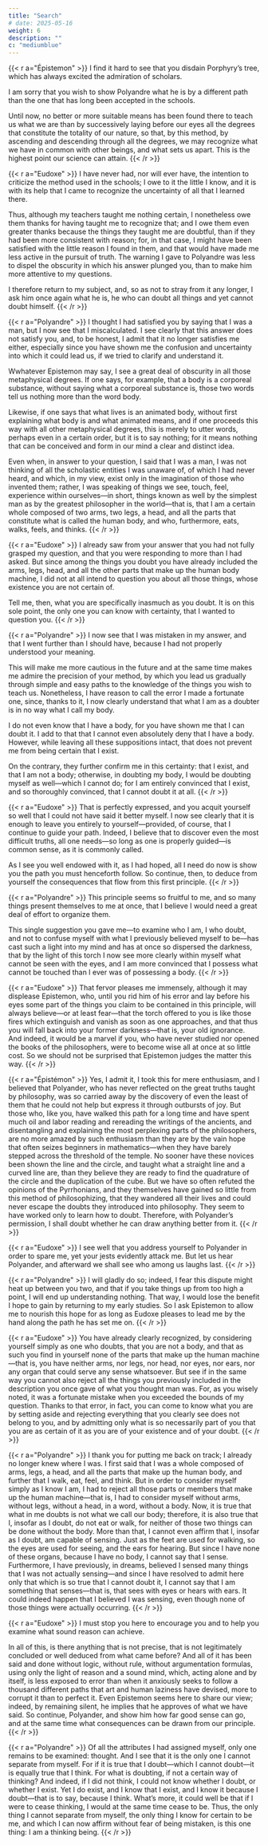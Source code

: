 ```yaml
---
title: "Search"
# date: 2025-05-16
weight: 6
description: ""
c: "mediumblue"
---
```




{{< r a="Épistemon" >}}
I find it hard to see that you disdain Porphyry’s tree, which has always excited the admiration of scholars.

I am sorry that you wish to show Polyandre what he is by a different path than the one that has long been accepted in the schools.

Until now, no better or more suitable means has been found there to teach us what we are than by successively laying before our eyes all the degrees that constitute the totality of our nature, so that, by this method, by ascending and descending through all the degrees, we may recognize what we have in common with other beings, and what sets us apart. This is the highest point our science can attain.
{{< /r >}}


{{< r a="Eudoxe" >}}
I have never had, nor will ever have, the intention to criticize the method used in the schools; I owe to it the little I know, and it is with its help that I came to recognize the uncertainty of all that I learned there. 

Thus, although my teachers taught me nothing certain, I nonetheless owe them thanks for having taught me to recognize that; and I owe them even greater thanks because the things they taught me are doubtful, than if they had been more consistent with reason; for, in that case, I might have been satisfied with the little reason I found in them, and that would have made me less active in the pursuit of truth. The warning I gave to Polyandre was less to dispel the obscurity in which his answer plunged you, than to make him more attentive to my questions. 

I therefore return to my subject, and, so as not to stray from it any longer, I ask him once again what he is, he who can doubt all things and yet cannot doubt himself.
{{< /r >}}


{{< r a="Polyandre" >}}
I thought I had satisfied you by saying that I was a man, but I now see that I miscalculated. I see clearly that this answer does not satisfy you, and, to be honest, I admit that it no longer satisfies me either, especially since you have shown me the confusion and uncertainty into which it could lead us, if we tried to clarify and understand it.

Wwhatever Epistemon may say, I see a great deal of obscurity in all those metaphysical degrees. If one says, for example, that a body is a corporeal substance, without saying what a corporeal substance is, those two words tell us nothing more than the word body.

Likewise, if one says that what lives is an animated body, without first explaining what body is and what animated means, and if one proceeds this way with all other metaphysical degrees, this is merely to utter words, perhaps even in a certain order, but it is to say nothing; for it means nothing that can be conceived and form in our mind a clear and distinct idea.

Even when, in answer to your question, I said that I was a man, I was not thinking of all the scholastic entities I was unaware of, of which I had never heard, and which, in my view, exist only in the imagination of those who invented them; rather, I was speaking of things we see, touch, feel, experience within ourselves—in short, things known as well by the simplest man as by the greatest philosopher in the world—that is, that I am a certain whole composed of two arms, two legs, a head, and all the parts that constitute what is called the human body, and who, furthermore, eats, walks, feels, and thinks.
{{< /r >}}



{{< r a="Eudoxe" >}}
I already saw from your answer that you had not fully grasped my question, and that you were responding to more than I had asked. But since among the things you doubt you have already included the arms, legs, head, and all the other parts that make up the human body machine, I did not at all intend to question you about all those things, whose existence you are not certain of. 

Tell me, then, what you are specifically inasmuch as you doubt. It is on this sole point, the only one you can know with certainty, that I wanted to question you.
{{< /r >}}



{{< r a="Polyandre" >}}
I now see that I was mistaken in my answer, and that I went further than I should have, because I had not properly understood your meaning.

This will make me more cautious in the future and at the same time makes me admire the precision of your method, by which you lead us gradually through simple and easy paths to the knowledge of the things you wish to teach us. Nonetheless, I have reason to call the error I made a fortunate one, since, thanks to it, I now clearly understand that what I am as a doubter is in no way what I call my body.

I do not even know that I have a body, for you have shown me that I can doubt it. I add to that that I cannot even absolutely deny that I have a body. However, while leaving all these suppositions intact, that does not prevent me from being certain that I exist. 

On the contrary, they further confirm me in this certainty: that I exist, and that I am not a body; otherwise, in doubting my body, I would be doubting myself as well—which I cannot do; for I am entirely convinced that I exist, and so thoroughly convinced, that I cannot doubt it at all.
{{< /r >}}


{{< r a="Eudoxe" >}}
That is perfectly expressed, and you acquit yourself so well that I could not have said it better myself. I now see clearly that it is enough to leave you entirely to yourself—provided, of course, that I continue to guide your path. Indeed, I believe that to discover even the most difficult truths, all one needs—so long as one is properly guided—is common sense, as it is commonly called. 

As I see you well endowed with it, as I had hoped, all I need do now is show you the path you must henceforth follow. So continue, then, to deduce from yourself the consequences that flow from this first principle.
{{< /r >}}



{{< r a="Polyandre" >}}
This principle seems so fruitful to me, and so many things present themselves to me at once, that I believe I would need a great deal of effort to organize them. 

This single suggestion you gave me—to examine who I am, I who doubt, and not to confuse myself with what I previously believed myself to be—has cast such a light into my mind and has at once so dispersed the darkness, that by the light of this torch I now see more clearly within myself what cannot be seen with the eyes, and I am more convinced that I possess what cannot be touched than I ever was of possessing a body.
{{< /r >}}

{{< r a="Eudoxe" >}}
That fervor pleases me immensely, although it may displease Epistemon, who, until you rid him of his error and lay before his eyes some part of the things you claim to be contained in this principle, will always believe—or at least fear—that the torch offered to you is like those fires which extinguish and vanish as soon as one approaches, and that thus you will fall back into your former darkness—that is, your old ignorance. And indeed, it would be a marvel if you, who have never studied nor opened the books of the philosophers, were to become wise all at once at so little cost. So we should not be surprised that Epistemon judges the matter this way.
{{< /r >}}

{{< r a="Épistémon" >}}
Yes, I admit it, I took this for mere enthusiasm, and I believed that Polyander, who has never reflected on the great truths taught by philosophy, was so carried away by the discovery of even the least of them that he could not help but express it through outbursts of joy. But those who, like you, have walked this path for a long time and have spent much oil and labor reading and rereading the writings of the ancients, and disentangling and explaining the most perplexing parts of the philosophers, are no more amazed by such enthusiasm than they are by the vain hope that often seizes beginners in mathematics—when they have barely stepped across the threshold of the temple. No sooner have these novices been shown the line and the circle, and taught what a straight line and a curved line are, than they believe they are ready to find the quadrature of the circle and the duplication of the cube. But we have so often refuted the opinions of the Pyrrhonians, and they themselves have gained so little from this method of philosophizing, that they wandered all their lives and could never escape the doubts they introduced into philosophy. They seem to have worked only to learn how to doubt. Therefore, with Polyander’s permission, I shall doubt whether he can draw anything better from it.
{{< /r >}}

{{< r a="Eudoxe" >}}
I see well that you address yourself to Polyander in order to spare me, yet your jests evidently attack me. But let us hear Polyander, and afterward we shall see who among us laughs last.
{{< /r >}}

{{< r a="Polyandre" >}}
I will gladly do so; indeed, I fear this dispute might heat up between you two, and that if you take things up from too high a point, I will end up understanding nothing. That way, I would lose the benefit I hope to gain by returning to my early studies. So I ask Epistemon to allow me to nourish this hope for as long as Eudoxe pleases to lead me by the hand along the path he has set me on.
{{< /r >}}

{{< r a="Eudoxe" >}}
You have already clearly recognized, by considering yourself simply as one who doubts, that you are not a body, and that as such you find in yourself none of the parts that make up the human machine—that is, you have neither arms, nor legs, nor head, nor eyes, nor ears, nor any organ that could serve any sense whatsoever. But see if in the same way you cannot also reject all the things you previously included in the description you once gave of what you thought man was. For, as you wisely noted, it was a fortunate mistake when you exceeded the bounds of my question. Thanks to that error, in fact, you can come to know what you are by setting aside and rejecting everything that you clearly see does not belong to you, and by admitting only what is so necessarily part of you that you are as certain of it as you are of your existence and of your doubt.
{{< /r >}}

{{< r a="Polyandre" >}}
I thank you for putting me back on track; I already no longer knew where I was. I first said that I was a whole composed of arms, legs, a head, and all the parts that make up the human body, and further that I walk, eat, feel, and think. But in order to consider myself simply as I know I am, I had to reject all those parts or members that make up the human machine—that is, I had to consider myself without arms, without legs, without a head, in a word, without a body. Now, it is true that what in me doubts is not what we call our body; therefore, it is also true that I, insofar as I doubt, do not eat or walk, for neither of those two things can be done without the body. More than that, I cannot even affirm that I, insofar as I doubt, am capable of sensing. Just as the feet are used for walking, so the eyes are used for seeing, and the ears for hearing. But since I have none of these organs, because I have no body, I cannot say that I sense. Furthermore, I have previously, in dreams, believed I sensed many things that I was not actually sensing—and since I have resolved to admit here only that which is so true that I cannot doubt it, I cannot say that I am something that senses—that is, that sees with eyes or hears with ears. It could indeed happen that I believed I was sensing, even though none of those things were actually occurring.
{{< /r >}}



{{< r a="Eudoxe" >}}
I must stop you here to encourage you and to help you examine what sound reason can achieve.

In all of this, is there anything that is not precise, that is not legitimately concluded or well deduced from what came before? And all of it has been said and done without logic, without rule, without argumentation formulas, using only the light of reason and a sound mind, which, acting alone and by itself, is less exposed to error than when it anxiously seeks to follow a thousand different paths that art and human laziness have devised, more to corrupt it than to perfect it. Even Epistemon seems here to share our view; indeed, by remaining silent, he implies that he approves of what we have said. So continue, Polyander, and show him how far good sense can go, and at the same time what consequences can be drawn from our principle.
{{< /r >}}

{{< r a="Polyandre" >}}
Of all the attributes I had assigned myself, only one remains to be examined: thought. And I see that it is the only one I cannot separate from myself. For if it is true that I doubt—which I cannot doubt—it is equally true that I think. For what is doubting, if not a certain way of thinking? And indeed, if I did not think, I could not know whether I doubt, or whether I exist. Yet I do exist, and I know that I exist, and I know it because I doubt—that is to say, because I think. What’s more, it could well be that if I were to cease thinking, I would at the same time cease to be. Thus, the only thing I cannot separate from myself, the only thing I know for certain to be me, and which I can now affirm without fear of being mistaken, is this one thing: I am a thinking being.
{{< /r >}}

